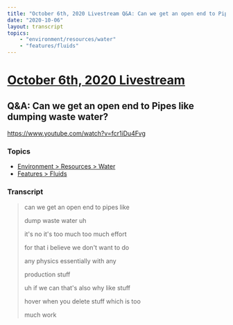 ```yaml
---
title: "October 6th, 2020 Livestream Q&A: Can we get an open end to Pipes like dumping waste water?"
date: "2020-10-06"
layout: transcript
topics:
    - "environment/resources/water"
    - "features/fluids"
---
```

# [October 6th, 2020 Livestream](../2020-10-06.md)
## Q&A: Can we get an open end to Pipes like dumping waste water?
https://www.youtube.com/watch?v=fcr1iDu4Fvg

### Topics
* [Environment > Resources > Water](../topics/environment/resources/water.md)
* [Features > Fluids](../topics/features/fluids.md)

### Transcript

> can we get an open end to pipes like
>
> dump waste water uh
>
> it's no it's too much too much effort
>
> for that i believe we don't want to do
>
> any physics essentially with any
>
> production stuff
>
> uh if we can that's also why like stuff
>
> hover when you delete stuff which is too
>
> much work
